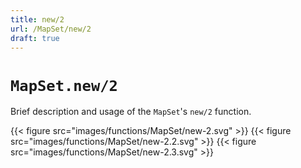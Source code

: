 ```yaml
---
title: new/2
url: /MapSet/new/2
draft: true
---
```


# `MapSet.new/2`
Brief description and usage of the `MapSet`'s `new/2` function.

{{< figure src="images/functions/MapSet/new-2.svg" >}}
{{< figure src="images/functions/MapSet/new-2.2.svg" >}}
{{< figure src="images/functions/MapSet/new-2.3.svg" >}}

